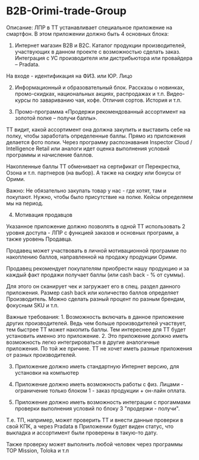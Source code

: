 # B2B-Orimi-trade-Group


Описание: 
ЛПР в ТТ устанавливает специальное приложение на смартфон. 
В этом приложении должно быть 4 основных блока:


1.  Интернет магазин В2В и В2С.
Каталог продукции производителей, участвующих в данном проекте с возможностью сделать заказ. 
Интеграция с УС производителя или дистрибьютора или провайдера – Pradata.

На входе - идентификация на ФИЗ. или ЮР. Лицо


2.   Информационный и образовательный блок. 
Рассказы о новинках, промо-скидках, национальных акциях, распродажах  и т.п.
Видео-курсы по завариванию чая, кофе. 
Отличия сортов. История и т.п.


3.   Промо-программа «Продержи рекомендованный ассортимент на золотой полке – получи баллы».

ТТ видит, какой ассортимент она должна закупить и выставить себе на полку, чтобы заработать определенные баллы. 
Прямо из приложения делается фото полки. 
Через программу распознавания Inspector Cloud / Intelligence Retail или аналоги  идет оценка выполнения условий программы и начисление баллов.

Накопленные баллы ТТ  обменивает на сертификат от Перекрестка, Озона и т.п. партнеров (на выбор). 
А также на скидку или бонусы от Орими.

Важно: Не обязательно закупать товар у нас - где хотят, там и покупают. Нужно, чтобы было присутствие на полке.
Кейсы определяем мы на период.


4. Мотивация продавцов

Указанное приложение должно позволять в одной ТТ использовать 2 уровня доступа - ЛПР с функцией заказов и основных программ, а также уровень Продавца.

Продавец может участвовать в личной мотивационной программе по накоплению баллов, направленной на продажу продукции Орими.

Продавец рекомендует покупателям приобрести нашу продукцию и за каждый факт продажи получает баллы (или cash back - % от суммы).

Для этого он сканирует чек и загружает его в спец. раздел данного приложения.
Размер cash back или количество баллов определяет Производитель. 
Можно сделать разный процент по разным брендам, фокусным SKU и т.п. 

Важные требования: 
1. 
Возможность включать в данное приложение других производителей.
Ведь чем больше производителей участвует, тем быстрее ТТ может накопить баллы. 
Тем интереснее для ТТ будет установить именно это приложение.
2. Это приложение должно иметь возможность легко интегрироваться в другие аналогичные приложения. 
По той же причине. ТТ не хочет иметь разные приложения от разных производителей.


3. Приложение должно иметь стандартную Интернет версию, для установки на компьютер


4. Приложение должно иметь возможность работы с физ. Лицами - ограничение только блоком 1 - заказ продукции + он-лайн оплата.


5. Приложение должно иметь возможность интеграции с прогаммами проверки выполнения условий по блоку 3 "продержи - получи".

Т.е. ТП, например, может проверить ТТ и внести данные проверки в свой КПК, а через Pradata  в Приложении будет виден статус, 
что выкладка и ассортимент были проверены в такую-то дату.

Также проверку может выполнить любой человек через программы TOP Mission, Toloka и т.п
